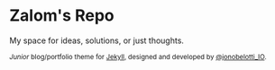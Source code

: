 # Zalom's Repo
My space for ideas, solutions, or just thoughts.

<small>*Junior* blog/portfolio theme for [Jekyll](http://jekyllrb.com), designed and developed by [@jonobelotti_IO](https://twitter.com/jonobelotti_IO).</small>
